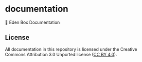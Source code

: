 # documentation
📘 Eden Box Documentation

## License
All documentation in this repository is licensed under the Creative Commons Attribution 3.0 Unported license ([CC BY 4.0](https://creativecommons.org/licenses/by/4.0/)).
